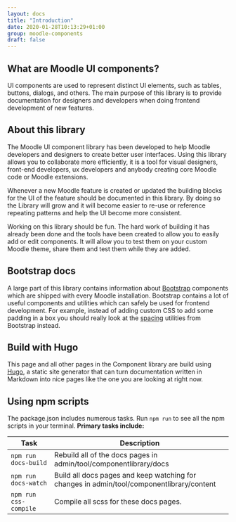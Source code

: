 ```yaml
---
layout: docs
title: "Introduction"
date: 2020-01-28T10:13:29+01:00
group: moodle-components
draft: false
---
```


## What are Moodle UI components?


UI components are used to represent distinct UI elements, such as tables, buttons, dialogs, and others.
The main purpose of this library is to provide documentation for designers and developers when doing frontend development of new features.

## About this library

The Moodle UI component library has been developed to help Moodle developers and designers to create better user interfaces. Using this library allows you to collaborate more efficiently, it is a tool for visual designers, front-end developers, ux developers and anybody creating core Moodle code or Moodle extensions.

Whenever a new Moodle feature is created or updated the building blocks for the UI of the feature should be documented in this library. By doing so the Library will grow and it will become easier to re-use or reference repeating patterns and help the UI become more consistent.

Working on this library should be fun. The hard work of building it has already been done and the tools have been created to allow you to easily add or edit components. It will allow you to test them on your custom Moodle theme, share them and test them while they are added.

## Bootstrap docs

A large part of this library contains information about [Bootstrap](http://getbootstrap.com) components which are shipped with every Moodle installation. Bootstrap contains a lot of useful components and utilities which can safely be used for frontend development. For example, instead of adding custom CSS to add some padding in a box you should really look at the [spacing](/moodle-3.9/utilities/spacing) utilities from Bootstrap instead.

## Build with Hugo

This page and all other pages in the Component library are build using [Hugo](http://hugo.io), a static site generator that can turn documentation written in Markdown into nice pages like the one you are looking at right now.

## Using npm scripts

The package.json includes numerous tasks. Run `npm run` to see all the npm scripts in your terminal. **Primary tasks include:**

<table class="table">
  <thead>
    <tr>
      <th>Task</th>
      <th>Description</th>
    </tr>
  </thead>
  <tbody>
    <tr>
      <td>
        <code>npm run docs-build</code>
      </td>
      <td>
        Rebuild all of the docs pages in admin/tool/componentlibrary/docs
      </td>
    </tr>
    <tr>
      <td>
        <code>npm run docs-watch</code>
      </td>
      <td>
       Build all docs pages and keep watching for changes in admin/tool/componentlibrary/content
      </td>
    </tr>
    <tr>
      <td>
        <code>npm run css-compile</code>
      </td>
      <td>
        Compile all scss for these docs pages.
      </td>
    </tr>
  </tbody>
</table>
